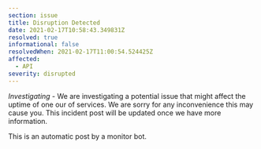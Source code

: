 ```yaml
---
section: issue
title: Disruption Detected
date: 2021-02-17T10:58:43.349831Z
resolved: true
informational: false
resolvedWhen: 2021-02-17T11:00:54.524425Z
affected:
  - API
severity: disrupted
---
```

*Investigating* - We are investigating a potential issue that might affect the uptime of one our of services. We are sorry for any inconvenience this may cause you. This incident post will be updated once we have more information.

This is an automatic post by a monitor bot.
        